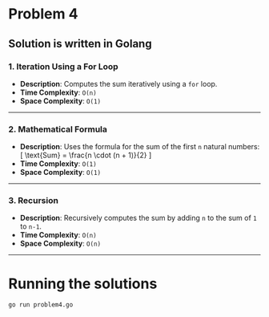 # Problem 4
Solution is written in Golang
---

### **1. Iteration Using a For Loop**
- **Description**: Computes the sum iteratively using a `for` loop.
- **Time Complexity**: `O(n)`
- **Space Complexity**: `O(1)`
---

### **2. Mathematical Formula**
- **Description**: Uses the formula for the sum of the first `n` natural numbers:
  \[
  \text{Sum} = \frac{n \cdot (n + 1)}{2}
  \]
- **Time Complexity**: `O(1)`
- **Space Complexity**: `O(1)`

---

### **3. Recursion**
- **Description**: Recursively computes the sum by adding `n` to the sum of `1` to `n-1`.
- **Time Complexity**: `O(n)`
- **Space Complexity**: `O(n)`

---
# Running the solutions 
```
go run problem4.go
```